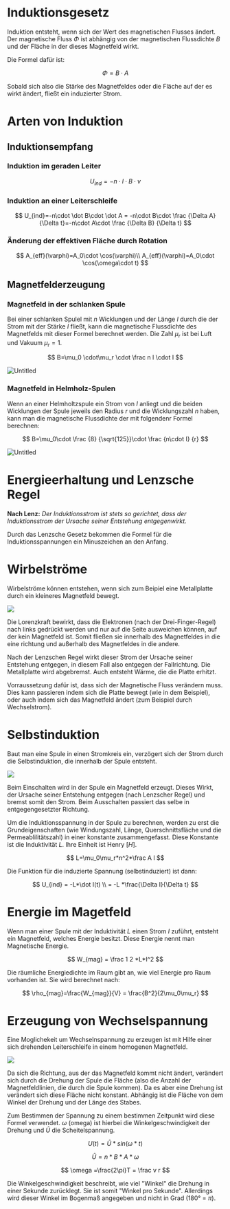# Induktionsgesetz

Induktion entsteht, wenn sich der Wert des magnetischen Flusses ändert. Der magnetische Fluss $\Phi$ ist abhängig von der magnetischen Flussdichte $B$ und der Fläche in der dieses Magnetfeld wirkt.

Die Formel dafür ist:

$$
\Phi=B\cdot A
$$

Sobald sich also die Stärke des Magnetfeldes oder die Fläche auf der es wirkt ändert, fließt ein induzierter Strom.

# Arten von Induktion

## Induktionsempfang

### Induktion im geraden Leiter

$$
U_{ind}=-n\cdot l \cdot B\cdot v
$$

### Induktion an einer Leiterschleife

$$
U_{ind}=-n\cdot \dot B\cdot \dot A = -n\cdot B\cdot \frac {\Delta A} {\Delta t}=-n\cdot A\cdot \frac {\Delta B} {\Delta t}
$$

### Änderung der effektiven Fläche durch Rotation

$$
A_{eff}(\varphi)=A_0\cdot \cos(\varphi)\\
A_{eff}(\varphi)=A_0\cdot \cos(\omega\cdot t)
$$

## Magnetfelderzeugung

### Magnetfeld in der schlanken Spule

Bei einer schlanken Spulel mit $n$ Wicklungen und der Länge $l$ durch die der Strom mit der Stärke $I$ fließt, kann die magnetische Flussdichte des Magnetfelds mit dieser Formel berechnet werden. Die Zahl $\mu_r$ ist bei Luft und Vakuum $\mu_r=1$.

$$
B=\mu_0 \cdot\mu_r \cdot \frac n l \cdot I
$$

![Untitled](Magnetfeld%20Spule.png)

### Magnetfeld in Helmholz-Spulen

Wenn an einer Helmholtzspule ein Strom von $I$ anliegt und die beiden Wicklungen der Spule jeweils den Radius $r$ und die Wicklungszahl $n$ haben, kann man die magnetische Flussdichte der mit folgendenr Formel berechnen:

$$
B=\mu_0\cdot \frac {8} {\sqrt{125}}\cdot \frac {n\cdot I} {r}
$$

![Untitled](Magnetfeld%20Helmholz.png)

# Energieerhaltung und Lenzsche Regel

**Nach Lenz:** *Der Induktionsstrom ist stets so gerichtet, dass der Induktionsstrom der Ursache seiner Entstehung entgegenwirkt.*

Durch das Lenzsche Gesetz bekommen die Formel für die Induktionsspannungen ein Minuszeichen an den Anfang.

# Wirbelströme

Wirbelströme können entstehen, wenn sich zum Beipiel eine Metallplatte durch ein kleineres Magnetfeld bewegt. 

![](Wirbelströme%20Magnetfeld.png)

Die Lorenzkraft bewirkt, dass die Elektronen (nach der Drei-Finger-Regel) nach links gedrückt werden und nur auf die Seite ausweichen können, auf der kein Magnetfeld ist. Somit fließen sie innerhalb des Magnetfeldes in die eine richtung und außerhalb des Magnetfeldes in die andere.

Nach der Lenzschen Regel wirkt dieser Strom der Ursache seiner Entstehung entgegen, in diesem Fall also entgegen der Fallrichtung. Die Metallplatte wird abgebremst. Auch entsteht Wärme, die die Platte erhitzt.

Vorraussetzung dafür ist, dass sich der Magnetische Fluss verändern muss. Dies kann passieren indem sich die Platte bewegt (wie in dem Beispiel), oder auch indem sich das Magnetfeld ändert (zum Beispiel durch Wechselstrom).

# Selbstinduktion

Baut man eine Spule in einen Stromkreis ein, verzögert sich der Strom durch die Selbstinduktion, die innerhalb der Spule entsteht.

![](Magnetfeld%20mit%20und%20ohne%20Spule.png)

Beim Einschalten wird in der Spule ein Magnetfeld erzeugt. Dieses Wirkt, der Ursache seiner Entstehung entgegen (nach Lenzscher Regel) und bremst somit den Strom. Beim Ausschalten passiert das selbe in entgegengesetzter Richtung.

Um die Induktionsspannung in der Spule zu berechnen, werden zu erst die Grundeigenschaften (wie Windungszahl, Länge, Querschnittsfläche und die Permeablilitätszahl) in einer konstante zusammengefasst. Diese Konstante ist die Induktivität $L$. Ihre Einheit ist Henry $[H]$.

$$
L=\mu_0\mu_r*n^2*\frac A l
$$

Die Funktion für die induzierte Spannung (selbstinduziert) ist dann:

$$
U_{ind} = -L*\dot I(t) \\
= -L *\frac{\Delta I}{\Delta t}
$$

# Energie im Magetfeld

Wenn man einer Spule mit der Induktivität $L$ einen Strom $I$ zuführt, entsteht ein Magnetfeld, welches Energie besitzt. Diese Energie nennt man Magnetische Energie.

$$
W_{mag} = \frac 1 2 *L*I^2
$$

Die räumliche Energiedichte im Raum gibt an, wie viel Energie pro Raum vorhanden ist. Sie wird berechnet nach:

$$
\rho_{mag}=\frac{W_{mag}}{V} = \frac{B^2}{2\mu_0\mu_r}
$$

# Erzeugung von Wechselspannung

Eine Moglichekeit um Wechselnspannung zu erzeugen ist mit Hilfe einer sich drehenden Leiterschleife in einem homogenen Magnetfeld.

![](Drehende%20Leiterschleife%20in%20Magnetfeld.png)

Da sich die Richtung, aus der das Magnetfeld kommt nicht ändert, verändert sich durch die Drehung der Spule die Fläche (also die Anzahl der Magnetfeldlinien, die durch die Spule kommen). Da es aber eine Drehung ist verändert sich diese Fläche nicht konstant. Abhängig ist die Fläche von dem Winkel der Drehung und der Länge des Stabes.

Zum Bestimmen der Spannung zu einem bestimmen Zeitpunkt wird diese Formel verwendet. $\omega$ (omega) ist hierbei die Winkelgeschwindigkeit der Drehung und $\hat U$ die Scheitelspannung.

$$
U(t)=\hat{U}*sin(\omega*t)
$$

$$
\hat U =n*B*A*\omega
$$

$$
\omega =\frac{2\pi}T = \frac v r
$$

Die Winkelgeschwindigkeit beschreibt, wie viel "Winkel" die Drehung in einer Sekunde zurücklegt. Sie ist somit "Winkel pro Sekunde". Allerdings wird dieser Winkel im Bogenmaß angegeben und nicht in Grad (180° = $\pi$).
